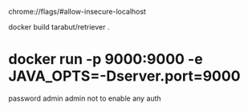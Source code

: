 chrome://flags/#allow-insecure-localhost

docker build tarabut/retriever .


# docker run -p 9000:9000 -e JAVA_OPTS=-Dserver.port=9000

password admin admin not to enable any auth
